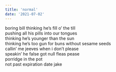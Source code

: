 ```yaml
---
title: 'normal'
date: '2021-07-02'
---
```


boring bill thinking he’s fill o’ the till\
pushing all his pills into our tongues\
thinking he’s younger than the sun\
thinking he’s too gun for buns without sesame seeds\
callin’ me jeeves when i don’t please\
speakin’ he false got null fleas pease\
porridge in the pot\
not past expiration date jake
